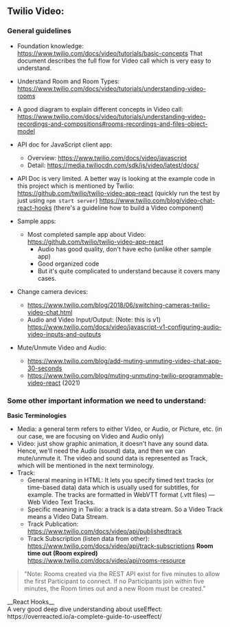 ## Twilio Video:
### General guidelines
- Foundation knowledge: https://www.twilio.com/docs/video/tutorials/basic-concepts 
  That document describes the full flow for Video call which is very easy to understand.
- Understand Room and Room Types: https://www.twilio.com/docs/video/tutorials/understanding-video-rooms
- A good diagram to explain different concepts in Video call: 
  https://www.twilio.com/docs/video/tutorials/understanding-video-recordings-and-compositions#rooms-recordings-and-files-object-model
- API doc for JavaScript client app:
  - Overview: https://www.twilio.com/docs/video/javascript
  - Detail: https://media.twiliocdn.com/sdk/js/video/latest/docs/
- API Doc is very limited. A better way is looking at the example code in this project which is mentioned by Twilio:
  https://github.com/twilio/twilio-video-app-react (quickly run the test by just using `npm start server`)
  https://www.twilio.com/blog/video-chat-react-hooks (there's a guideline how to build a Video component)
- Sample apps:
    - Most completed sample app about Video: https://github.com/twilio/twilio-video-app-react
      - Audio has good quality, don't have echo (unlike other sample app)
      - Good organized code
      - But it's quite complicated to understand because it covers many cases.

- Change camera devices: 
    - https://www.twilio.com/blog/2018/06/switching-cameras-twilio-video-chat.html
    - Audio and Video Input/Output: (Note: this is v1) https://www.twilio.com/docs/video/javascript-v1-configuring-audio-video-inputs-and-outputs
- Mute/Unmute Video and Audio: 
    - https://www.twilio.com/blog/add-muting-unmuting-video-chat-app-30-seconds
    - https://www.twilio.com/blog/muting-unmuting-twilio-programmable-video-react (2021)
  
### Some other important information we need to understand:
__Basic Terminologies__
- Media: a general term refers to either Video, or Audio, or Picture, etc. (in our case, we are focusing on Video and Audio only)
- Video: just show graphic animation, it doesn't have any sound data. Hence, we'll need the Audio (sound) data, and then we can mute/unmute it.
  The video and sound data is represented as Track, which will be mentioned in the next terminology.
- Track: 
  - General meaning in HTML: It lets you specify timed text tracks (or time-based data) data which is usually used for subtitles, for example. The tracks are formatted in WebVTT format (.vtt files) — Web Video Text Tracks.
  - Specific meaning in Twilio: a track is a data stream. So a Video Track means a Video Data Stream.
  - Track Publication: https://www.twilio.com/docs/video/api/publishedtrack
  - Track Subscription (listen data from other): https://www.twilio.com/docs/video/api/track-subscriptions
__Room time out (Room expired)__ <br/>
https://www.twilio.com/docs/video/api/rooms-resource
> "Note: Rooms created via the REST API exist for five minutes to allow the first Participant to connect.
> If no Participants join within five minutes, the Room times out and a new Room must be created."

<p/>
__React Hooks__ <br/>
A very good deep dive understanding about useEffect: https://overreacted.io/a-complete-guide-to-useeffect/